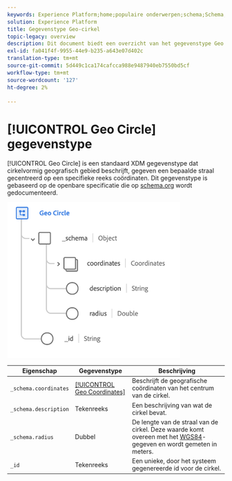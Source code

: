 ```yaml
---
keywords: Experience Platform;home;populaire onderwerpen;schema;Schema;XDM;velden;schema's;Schemas;geo;circle;datatype;data-type;data-type;
solution: Experience Platform
title: Gegevenstype Geo-cirkel
topic-legacy: overview
description: Dit document biedt een overzicht van het gegevenstype Geo Circle XDM.
exl-id: fa041f4f-9955-44e9-b235-a643e07d402c
translation-type: tm+mt
source-git-commit: 5d449c1ca174cafcca988e9487940eb7550bd5cf
workflow-type: tm+mt
source-wordcount: '127'
ht-degree: 2%

---
```


# [!UICONTROL Geo Circle] gegevenstype

[!UICONTROL Geo Circle] is een standaard XDM gegevenstype dat cirkelvormig geografisch gebied beschrijft, gegeven een bepaalde straal gecentreerd op een specifieke reeks coördinaten. Dit gegevenstype is gebaseerd op de openbare specificatie die op [schema.org](http://schema.org/GeoCircle) wordt gedocumenteerd.

<img src="../images/data-types/geo-circle.png" width="400" /><br />

| Eigenschap | Gegevenstype | Beschrijving |
| --- | --- | --- |
| `_schema.coordinates` | [[!UICONTROL Geo Coordinates]](./geo-coordinates.md) | Beschrijft de geografische coördinaten van het centrum van de cirkel. |
| `_schema.description` | Tekenreeks | Een beschrijving van wat de cirkel bevat. |
| `_schema.radius` | Dubbel | De lengte van de straal van de cirkel. Deze waarde komt overeen met het [WGS84](http://gisgeography.com/wgs84-world-geodetic-system/)-gegeven en wordt gemeten in meters. |
| `_id` | Tekenreeks | Een unieke, door het systeem gegenereerde id voor de cirkel. |
